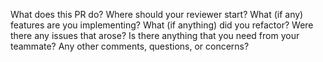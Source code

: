 What does this PR do?
Where should your reviewer start?
What (if any) features are you implementing?
What (if anything) did you refactor?
Were there any issues that arose?
Is there anything that you need from your teammate?
Any other comments, questions, or concerns?
